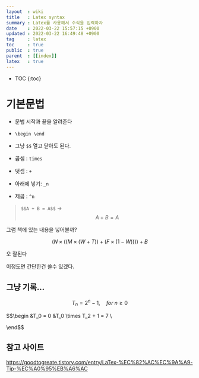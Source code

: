 ```yaml
---
layout  : wiki
title   : Latex syntax 
summary : Latex를 사용해서 수식을 입력하자 
date    : 2022-03-22 15:57:15 +0900
updated : 2022-03-22 16:49:48 +0900
tag     : latex 
toc     : true
public  : true
parent  : [[index]] 
latex   : true 
---
```

* TOC
{:toc}

# 기본문법

* 문법 시작과 끝을 알려준다
- `\begin
\end`

- 그냥 `$$` 열고 닫아도 된다.
- 곱셈 : `times`
- 덧셈 : `+`
- 아래에 넣기: `_n`
- 제곱 : `^n`

> `$$A + B = A$$` -> 
$$ A + B = A $$

그럼 책에 있는 내용을 넣어볼까?

$$ (N \times ((M \times ( W + T)) + (F \times (1 - W)))) + B $$

오 잘된다

이정도면 간단한건 쓸수 있겠다.


## 그냥 기록... 

$$ T_n = 2^n -1, \quad for \; n \ge 0 $$ 


$$\begin 
&T_0 = 0
&T_0 \times T_2 + 1 = 7 \\

\end$$


## 참고 사이트
https://goodtogreate.tistory.com/entry/LaTex-%EC%82%AC%EC%9A%A9-Tip-%EC%A0%95%EB%A6%AC
